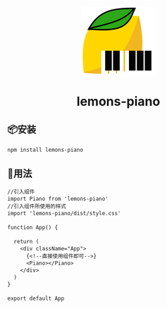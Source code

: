 <p align='center'>
    <img src="src/assets/pianoLogo.png"></img>
    <h1 align='center'>lemons-piano</h1>
</p>

## 📦安装
```bash
npm install lemons-piano
```

## 🔨用法
``` tsx
//引入组件
import Piano from 'lemons-piano'
//引入组件所使用的样式
import 'lemons-piano/dist/style.css'

function App() {
  
  return (
    <div className="App">
      {<!--直接使用组件即可-->}
      <Piano></Piano>
    </div>
  )
}

export default App

```